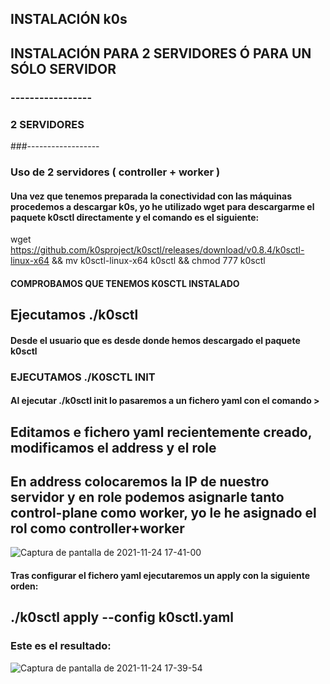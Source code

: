## INSTALACIÓN k0s

## INSTALACIÓN PARA 2 SERVIDORES Ó PARA UN SÓLO SERVIDOR
### -----------------
### 2 SERVIDORES
###------------------

### Uso de 2 servidores ( controller + worker )

#### Una vez que tenemos preparada la conectividad con las máquinas procedemos a descargar k0s, yo he utilizado wget para descargarme el paquete k0sctl directamente y el comando es el siguiente:

wget https://github.com/k0sproject/k0sctl/releases/download/v0.8.4/k0sctl-linux-x64 && mv k0sctl-linux-x64 k0sctl && chmod 777 k0sctl

#### COMPROBAMOS QUE TENEMOS K0SCTL INSTALADO

## Ejecutamos ./k0sctl

#### Desde el usuario que es desde donde hemos descargado el paquete k0sctl

### EJECUTAMOS ./K0SCTL INIT
#### Al ejecutar ./k0sctl init lo pasaremos a un fichero yaml con el comando >

## Editamos e fichero yaml recientemente creado, modificamos el address y el role

## En address colocaremos la IP de nuestro servidor y en role podemos asignarle tanto control-plane como worker, yo le he asignado el rol como controller+worker
![Captura de pantalla de 2021-11-24 17-41-00](https://user-images.githubusercontent.com/72433702/143285279-dba51421-ed67-4d78-9639-e531f26d445d.png)



#### Tras configurar el fichero yaml ejecutaremos un apply con la siguiente orden:

## ./k0sctl apply --config k0sctl.yaml


### Este es el resultado:
![Captura de pantalla de 2021-11-24 17-39-54](https://user-images.githubusercontent.com/72433702/143283425-65116edd-4474-42e6-87c3-7cded792f739.png)


